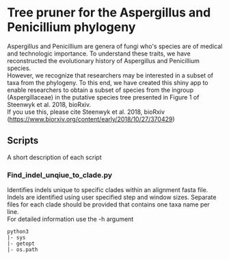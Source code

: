 # Tree pruner for the Aspergillus and Penicillium phylogeny

Aspergillus and Penicillium are genera of fungi who's species are of medical and technologic importance. To understand these traits, we have reconstructed the evolutionary history of Aspergillus and Penicillium species. 
<br />
However, we recognize that researchers may be interested in a subset of taxa from the phylogeny. To this end, we have created this shiny app to enable researchers to obtain a subset of species from the ingroup (Aspergillaceae) in the putative species tree presented in Figure 1 of Steenwyk et al. 2018, bioRxiv.
<br />
If you use this, please cite Steenwyk et al. 2018, bioRxiv (https://www.biorxiv.org/content/early/2018/10/27/370429)

## Scripts

A short description of each script

### Find_indel_unqiue_to_clade.py
Identifies indels unique to specific clades within an alignment fasta file.
Indels are identified using user specified step and window sizes.
Separate files for each clade should be provided that contains one taxa name
per line. <br />
For detailed information use the -h argument <br />
```
python3
|- sys
|- getopt
|- os.path
